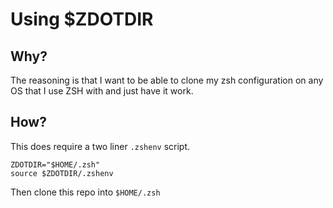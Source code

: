 # Using $ZDOTDIR #

## Why? ##

The reasoning is that I want to be able to clone my zsh configuration on any OS that I use ZSH with and just have it work.

## How? ##

This does require a two liner `.zshenv` script.

``` shell
ZDOTDIR="$HOME/.zsh"
source $ZDOTDIR/.zshenv
```

Then clone this repo into `$HOME/.zsh`

